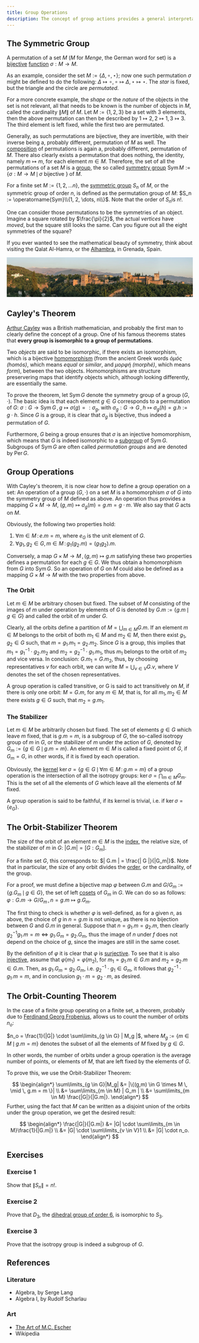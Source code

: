 ```yaml
---
title: Group Operations
description: The concept of group actions provides a general interpretation of group elements as mappings. The Orbit-Stabilizer theorem is proven.
---
```


## The Symmetric Group
A permutation of a set $M$ ($M$ for *Menge*, the German word for set) is a [bijective](https://en.wikipedia.org/wiki/Bijection) [function](https://en.wikipedia.org/wiki/Function_(mathematics)) $\sigma: M \to M$. 

As an example, consider the set $M := \{ \Delta, \circ, \star \}$; now one such permutation $\sigma$ might be defined to do the following: $\Delta \mapsto \circ, \circ \mapsto \Delta, \star \mapsto \star$. The *star* is fixed, but the triangle and the circle are *permutated*.

For a more concrete example, the *shape* or the *nature* of the objects in the set is not relevant, all that needs to be known is the number of objects in $M$, called the cardinality $\| M \|$ of $M$. Let $M := \{ 1, 2, 3 \}$ be a set with $3$ elements, then the above permutation can then be described by $1 \mapsto 2, 2 \mapsto 1, 3 \mapsto 3$. The third element is left fixed, while the first two are permutated.

Generally, as such permutations are bijective, they are invertible, with their inverse being a, probably different, permutation of $M$ as well. The [composition](https://en.wikipedia.org/wiki/Function_composition) of permutations is again a, probably different, permutation of $M$. There also clearly exists a permutation that does nothing, the identity, namely $m \mapsto m$, for each element $m \in M$. Therefore, the set of all the permutations of a set $M$ is a [group](https://en.wikipedia.org/wiki/Group_(mathematics)), the so called [symmetry group]((https://en.wikipedia.org/wiki/Permutation_group)) $\operatorname{Sym}M := \{ \sigma : M \to M \, \mid \, \sigma \text{ bijective } \}$ of $M$.

For a finite set $M := \{1,2, \dots n\}$, the [symmetric group](https://en.wikipedia.org/wiki/Permutation_group) $S_n$ of $M$, or the symmetric group of order $n$, is defined as the permutation group of $M$: $S_n := \operatorname{Sym}\\{1, 2, \dots, n\\}$. Note that the order of $S_n$is $n!$.

One can consider those permutations to be the symmetries of an object. Imagine a square rotated by $\frac{\pi}{2}$, the actual *vertices* have *moved*, but the square still looks the same. Can you figure out all the eight symmetries of the square?

If you ever wanted to see the mathematical beauty of symmetry, think about visiting the Qalat Al-Hamra, or the [Alhambra](https://en.wikipedia.org/wiki/Alhambra), in Grenada, Spain.

![Alhambra](../../../../assets/mathematics/algebra/alhambra.webp)

## Cayley's Theorem
[Arthur Cayley](https://en.wikipedia.org/wiki/Arthur_Cayley) was a British mathematician, and probably the first man to clearly define the concept of a group. One of his famous theorems states that **every group is isomorphic to a group of permutations**.

Two *objects* are said to be isomorphic, if there exists an isomorphism, which is a bijective [homomorphism](https://en.wikipedia.org/wiki/Homomorphism) (from the ancient Greek words *ὁμός (homós)*, which means *equal* or *similar*, and *μορφή (morphé)*, which means *form*), between the two objects. Homomorphisms are structure preservering maps that identify objects which, although looking differently, are essentially the same.

To prove the theorem, let $\operatorname{Sym}G$ denote the symmetry group of a group $(G, \cdot)$. The basic idea is that each element $g \in G$ corresponds to a permutation of $G$:
$\sigma: G \to \operatorname{Sym}G \, , \, g \mapsto \sigma(g) =: \sigma_g$, with $\sigma_g : G \to G \, , \, h \mapsto \sigma_g(h) = g.h := g \cdot h$. Since $G$ is a group, it is clear that $\sigma_g$ is bijective, thus indeed a permutation of $G$. 

Furthermore, $G$ being a group ensures that $\sigma$ is an injective homomorphism, which means that $G$ is indeed isomorphic to a [subgroup](https://en.wikipedia.org/wiki/Subgroup) of $\operatorname{Sym}G$. Subgroups of $\operatorname{Sym}G$ are often called *permutation groups* and are denoted by $\operatorname{Per}G$.

## Group Operations
With Cayley's theorem, it is now clear how to define a group operation on a set: An operation of a group $(G, \cdot)$ on a set $M$ is a homomorphism $\sigma$ of $G$ into the symmetry group of $M$ defined as above. An operation thus provides a mapping $G \times M \to M$, $(g,m) \mapsto \sigma_g(m) = g.m = g \cdot m$. We also say that $G$ acts on $M$.

Obviously, the following two properties hold:

1. $\forall m \in M \, : \, e.m = m$, where $e_G$ is the unit element of $G$.
2. $\forall g_1, g_2 \in G, m \in M \, : \, g_1(g_2.m) = (g_1g_2).m$.

Conversely, a map $G \times M \to M \, , \, (g,m) \mapsto g.m$ satisfying these two properties defines a permutation for each $g \in G$. We thus obtain a homomorphism from $G$ into $\operatorname{Sym}G$. So an operation of $G$ on $M$ could also be defined as a mapping $G \times M \to M$ with the two properties from above. 

### The Orbit
Let $m \in M$ be arbitrary chosen but fixed. The subset of $M$ consisting of the images of $m$ under operation by elements of $G$ is denoted by $G.m := \{ g.m \, \mid \, g \in G \}$ and called the orbit of $m$ under $G$.

Clearly, all the orbits define a partition of $M = \bigcup_{m \in M}G.m$. If an element $m \in M$ belongs to the orbit of both $m_1 \in M$ and $m_2 \in M$, then there exist $g_1, g_2 \in G$ such, that $m = g_1.m_1 = g_2.m_2$. Since $G$ is a group, this implies that $m_1 = g_1^{-1} \cdot g_2.m_2$ and $m_2 = g_2^{-1} \cdot g_1.m_1$, thus $m_1$ belongs to the orbit of $m_2$ and vice versa. In conclusion: $G.m_1 = G.m_2$, thus, by choosing representatives $v$ for each orbit, we can write $M = \bigcup_{v \in V} G.v$, where $V$ denotes the set of the chosen representatives. 

A group operation is called transitive, or G is said to act transitively on $M$, if there is only one orbit: $M = G.m$, for any $m \in M$, that is, for all $m_1, m_2 \in M$ there exists $g \in G$ such, that $m_2 = g.m_1$.

### The Stabilizer
Let $m \in M$ be arbitrarily chosen but fixed. The set of elements $g \in G$ which leave $m$ fixed, that is $g.m = m$, is a subgroup of $G$, the so-called isotropy group of $m$ in $G$, or the stabilizer of $m$ under the action of $G$, denoted by $G_m := \{ g \in G \, \mid \, g.m = m \}$. An element $m \in M$ is called a fixed point of $G$, if $G_m = G$, in other words, if it is fixed by each operation.

Obviously, the [kernel](https://en.wikipedia.org/wiki/Kernel_(algebra)) $\operatorname{ker}\sigma = \{g \in G \, \mid \, \forall m \in M \, : \,g.m = m \}$ of a group operation is the intersection of all the isotropy groups: $\operatorname{ker}\sigma = \bigcap_{m \in M}G_m$. This is the set of all the elements of $G$ which leave all the elements of $M$ fixed. 

A group operation is said to be faithful, if its kernel is trivial, i.e. if $\operatorname{ker}\sigma = \{ e_G \}$.

## The Orbit-Stabilizer Theorem
The size of the orbit of an element $m \in M$ is the [index](https://de.wikipedia.org/wiki/Index_(Gruppentheorie)), the relative size, of the stabilizer of $m$ in $G$:
$| G.m | = [ G : G_m ]$.

For a finite set $G$, this corresponds to:
$| G.m | = \frac{| G |}{|G_m|}$. 
Note that in particular, the size of any orbit divides the [order](https://en.wikipedia.org/wiki/Order_(group_theory)), or the cardinality, of the group.

For a proof, we must define a bijective map $\varphi$ between $G.m$ and $G / G_m := \{ g.G_m \, \mid \, g \in G \}$, the set of left [cosets](https://en.wikipedia.org/wiki/Coset) of $G_m$ in $G$. We can do so as follows: $\varphi: G.m \to G/G_m \, , \, n = g.m \mapsto g.G_m$.

The first thing to check is whether $\varphi$ is well-defined, as for a given $n$, as above, the choice of $g$ in $n = g.m$ is not unique, as there is no bijection between $G$ and $G.m$ in general. Suppose that $n = g_1.m = g_2.m$, then clearly $g_2^{-1}g_1.m = m \Leftrightarrow g_1.G_m = g_2.G_m$, thus the image of $n$ under $f$ does not depend on the choice of $g$, since the images are still in the same coset.

By the definition of $\varphi$ it is clear that $\varphi$ is [surjective](https://en.wikipedia.org/wiki/Surjective_function). To see that it is also [injective](https://en.wikipedia.org/wiki/Injective_function), assume that $\varphi(m_1) = \varphi(m_2)$, for $m_1 = g_1.m \in G.m$ and $m_2 = g_2.m \in G.m$. Then, as $g_1.G_m = g_2.G_m$, i.e. $g_2^{-1} \cdot g_1 \in G_m$, it follows that $g_2^{-1} \cdot g_1.m = m$, and in conclusion $g_1 \cdot m = g_2 \cdot m$, as desired. 

## The Orbit-Counting Theorem
In the case of a finite group operating on a finite set, a theorem, probably due to [Ferdinand Georg Frobenius](https://en.wikipedia.org/wiki/Ferdinand_Georg_Frobenius), allows us to count the number of orbits $n_o$:

$n_o = \frac{1}{|G|} \cdot \sum\limits_{g \in G} | M_g |$, where $M_g := \{ m \in M \, \mid \, g.m = m\}$ denotes the subset of all the elements of $M$ fixed by $g \in G$. 

In other words, the number of orbits under a group operation is the average number of points, or elements of $M$, that are left fixed by the elements of $G$.

To prove this, we use the Orbit-Stabilizer Theorem: 

$$
\begin{align*}
\sum\limits_{g \in G}|M_g| &= |\{(g,m) \in G \times M \, \mid \, g.m = m \}| \\ &= \sum\limits_{m \in M} | G_m | \\ &= \sum\limits_{m \in M} \frac{|G|}{|G.m|}.
\end{align*}
$$
Further, using the fact that $M$ can be written as a disjoint union of the orbits under the group operation, we get the desired result:

$$
\begin{align*}
\frac{|G|}{|G.m|} &= |G| \cdot \sum\limits_{m \in M}\frac{1}{|G.m|} \\ &= |G| \cdot \sum\limits_{v \in V}1 \\ &= |G| \cdot n_o.
\end{align*}
$$
## Exercises
### Exercise 1
Show that $\| S_n \| = n!$.
### Exercise 2
Prove that $D_3$, the [dihedral group of order $6$](https://en.wikipedia.org/wiki/Dihedral_group_of_order_6), is isomorphic to $S_3$.
### Exercise 3
Prove that the isotropy group is indeed a subgroup of $G$.

## References
### Literature
* Algebra, by Serge Lang
* Algebra I, by Rudolf Scharlau
### Art
* [The Art of M.C. Escher](http://mathstat.slu.edu/escher/index.php/Math_and_the_Art_of_M._C._Escher)
* Wikipedia